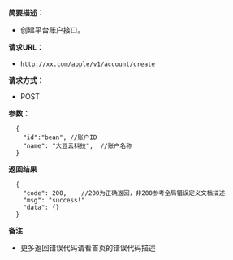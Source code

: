 **简要描述：**

- 创建平台账户接口。

**请求URL：**
- ` http://xx.com/apple/v1/account/create `

**请求方式：**
- POST

**参数：**
```
  {
    "id":"bean", //账户ID
    "name": "大豆云科技",  //账户名称
  }
```


**返回结果**

``` 
  {
    "code": 200,    //200为正确返回，非200参考全局错误定义文档描述
    "msg": "success!"
    "data": {}
  }
```

**备注**

- 更多返回错误代码请看首页的错误代码描述